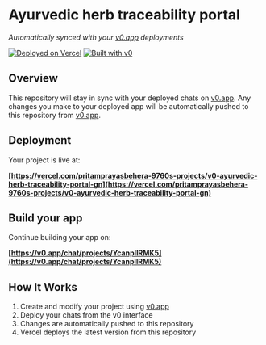 # Ayurvedic herb traceability portal

*Automatically synced with your [v0.app](https://v0.app) deployments*

[![Deployed on Vercel](https://img.shields.io/badge/Deployed%20on-Vercel-black?style=for-the-badge&logo=vercel)](https://vercel.com/pritamprayasbehera-9760s-projects/v0-ayurvedic-herb-traceability-portal-gn)
[![Built with v0](https://img.shields.io/badge/Built%20with-v0.app-black?style=for-the-badge)](https://v0.app/chat/projects/YcanpIIRMK5)

## Overview

This repository will stay in sync with your deployed chats on [v0.app](https://v0.app).
Any changes you make to your deployed app will be automatically pushed to this repository from [v0.app](https://v0.app).

## Deployment

Your project is live at:

**[https://vercel.com/pritamprayasbehera-9760s-projects/v0-ayurvedic-herb-traceability-portal-gn](https://vercel.com/pritamprayasbehera-9760s-projects/v0-ayurvedic-herb-traceability-portal-gn)**

## Build your app

Continue building your app on:

**[https://v0.app/chat/projects/YcanpIIRMK5](https://v0.app/chat/projects/YcanpIIRMK5)**

## How It Works

1. Create and modify your project using [v0.app](https://v0.app)
2. Deploy your chats from the v0 interface
3. Changes are automatically pushed to this repository
4. Vercel deploys the latest version from this repository